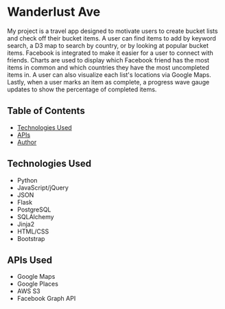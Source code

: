 # Wanderlust Ave
My project is a travel app designed to motivate users to create bucket lists and check off their bucket items. A user can find items to add by keyword search, a D3 map to search by country, or by looking at popular bucket items. Facebook is integrated to make it easier for a user to connect with friends. Charts are used to display which Facebook friend has the most items in common and which countries they have the most uncompleted items in. A user can also visualize each list's locations via Google Maps. Lastly, when a user marks an item as complete, a progress wave gauge updates to show the percentage of completed items.

## Table of Contents
* [Technologies Used](#technologiesused)
* [APIs](#apis)
* [Author](#author)

## <a name="technologiesused"></a>Technologies Used

* Python
* JavaScript/jQuery
* JSON
* Flask
* PostgreSQL
* SQLAlchemy
* Jinja2
* HTML/CSS
* Bootstrap


## <a name="apis"></a>APIs Used

* Google Maps
* Google Places
* AWS S3
* Facebook Graph API